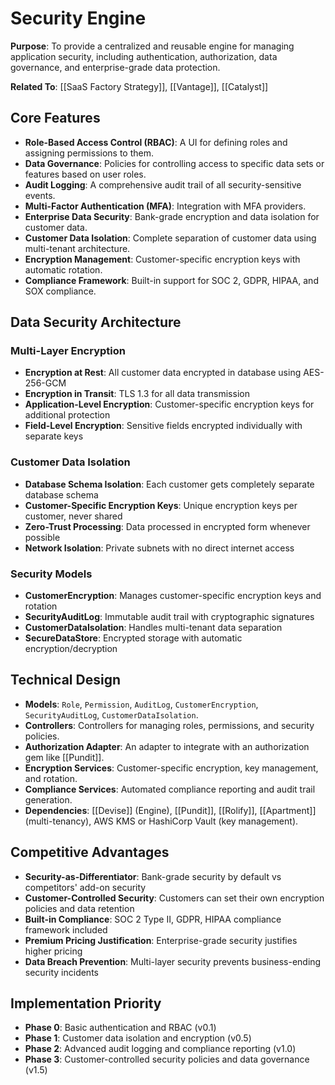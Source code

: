 # Security Engine

**Purpose**: To provide a centralized and reusable engine for managing application security, including authentication, authorization, data governance, and enterprise-grade data protection.

**Related To**: [[SaaS Factory Strategy]], [[Vantage]], [[Catalyst]]

## Core Features

- **Role-Based Access Control (RBAC)**: A UI for defining roles and assigning permissions to them.
- **Data Governance**: Policies for controlling access to specific data sets or features based on user roles.
- **Audit Logging**: A comprehensive audit trail of all security-sensitive events.
- **Multi-Factor Authentication (MFA)**: Integration with MFA providers.
- **Enterprise Data Security**: Bank-grade encryption and data isolation for customer data.
- **Customer Data Isolation**: Complete separation of customer data using multi-tenant architecture.
- **Encryption Management**: Customer-specific encryption keys with automatic rotation.
- **Compliance Framework**: Built-in support for SOC 2, GDPR, HIPAA, and SOX compliance.

## Data Security Architecture

### Multi-Layer Encryption
- **Encryption at Rest**: All customer data encrypted in database using AES-256-GCM
- **Encryption in Transit**: TLS 1.3 for all data transmission
- **Application-Level Encryption**: Customer-specific encryption keys for additional protection
- **Field-Level Encryption**: Sensitive fields encrypted individually with separate keys

### Customer Data Isolation
- **Database Schema Isolation**: Each customer gets completely separate database schema
- **Customer-Specific Encryption Keys**: Unique encryption keys per customer, never shared
- **Zero-Trust Processing**: Data processed in encrypted form whenever possible
- **Network Isolation**: Private subnets with no direct internet access

### Security Models
- **CustomerEncryption**: Manages customer-specific encryption keys and rotation
- **SecurityAuditLog**: Immutable audit trail with cryptographic signatures
- **CustomerDataIsolation**: Handles multi-tenant data separation
- **SecureDataStore**: Encrypted storage with automatic encryption/decryption

## Technical Design

- **Models**: `Role`, `Permission`, `AuditLog`, `CustomerEncryption`, `SecurityAuditLog`, `CustomerDataIsolation`.
- **Controllers**: Controllers for managing roles, permissions, and security policies.
- **Authorization Adapter**: An adapter to integrate with an authorization gem like [[Pundit]].
- **Encryption Services**: Customer-specific encryption, key management, and rotation.
- **Compliance Services**: Automated compliance reporting and audit trail generation.
- **Dependencies**: [[Devise]] (Engine), [[Pundit]], [[Rolify]], [[Apartment]] (multi-tenancy), AWS KMS or HashiCorp Vault (key management).

## Competitive Advantages

- **Security-as-Differentiator**: Bank-grade security by default vs competitors' add-on security
- **Customer-Controlled Security**: Customers can set their own encryption policies and data retention
- **Built-in Compliance**: SOC 2 Type II, GDPR, HIPAA compliance framework included
- **Premium Pricing Justification**: Enterprise-grade security justifies higher pricing
- **Data Breach Prevention**: Multi-layer security prevents business-ending security incidents

## Implementation Priority

- **Phase 0**: Basic authentication and RBAC (v0.1)
- **Phase 1**: Customer data isolation and encryption (v0.5)
- **Phase 2**: Advanced audit logging and compliance reporting (v1.0)
- **Phase 3**: Customer-controlled security policies and data governance (v1.5)
